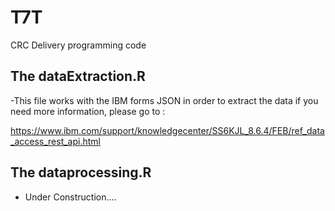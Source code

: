 # T7T
CRC Delivery programming code

## The dataExtraction.R

-This file works with the IBM forms JSON in order to extract the data if you need more information, please go to : 

https://www.ibm.com/support/knowledgecenter/SS6KJL_8.6.4/FEB/ref_data_access_rest_api.html

## The dataprocessing.R

- Under Construction....
